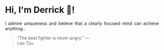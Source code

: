# Hi, I'm Derrick 👋!
<p align="justify">I admire uniqueness and believe that a clearly focused mind can achieve anything...</p> 
<!-- #quote-start -->
<blockquote>&ldquo;The best fighter is never angry.&rdquo; &mdash; <footer>Lao Tzu</footer></blockquote>
<!-- #quote-end -->
